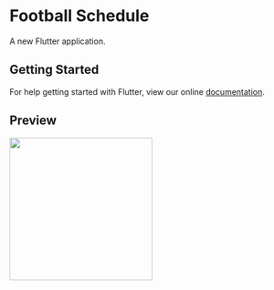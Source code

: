 # Football Schedule

A new Flutter application.

## Getting Started

For help getting started with Flutter, view our online
[documentation](https://flutter.io/).

## Preview

<img src="https://github.com/alfianyusufabdullah/FootballSchedule/blob/master/flutter_git.gif" width="250">
